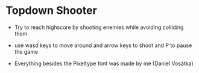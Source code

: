 # Topdown Shooter
- Try to reach highscore by shooting enemies while avoiding colliding them
- use wasd keys to move around and arrow keys to shoot and P to pause the game

- Everything besides the Pixeltype font was made by me (Daniel Vosátka)

